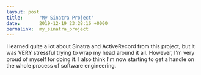 ```yaml
---
layout: post
title:      "My Sinatra Project"
date:       2019-12-19 23:28:16 +0000
permalink:  my_sinatra_project
---
```


I learned quite a lot about Sinatra and ActiveRecord from this project, but it was VERY stressful trying to wrap my head around it all. However, I'm very proud of myself for doing it. I also think I'm now starting to get a handle on the whole process of software engineering. 
